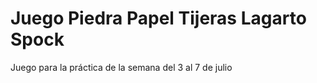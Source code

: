 # Juego Piedra Papel Tijeras Lagarto Spock

Juego para la práctica de la semana del 3 al 7 de julio
